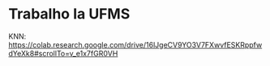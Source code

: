 # Trabalho Ia UFMS
KNN:
https://colab.research.google.com/drive/16lJgeCV9YO3V7FXwvfESKRppfwdYeXk8#scrollTo=v_e1x7fGR0VH

